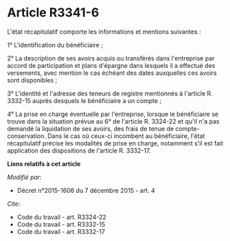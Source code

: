 # Article R3341-6

L'état récapitulatif comporte les informations et mentions suivantes : 

1° L'identification du bénéficiaire ; 

2° La description de ses avoirs acquis ou transférés dans l'entreprise par accord de participation et plans d'épargne dans
lesquels il a effectué des versements, avec mention le cas échéant des dates auxquelles ces avoirs sont disponibles ; 

3° L'identité et l'adresse des teneurs de registre mentionnés à l'article R. 3332-15 auprès desquels le bénéficiaire a un
compte ; 

4° La prise en charge éventuelle par l'entreprise, lorsque le bénéficiaire se trouve dans la situation prévue au 6° de
l'article R. 3324-22 et qu'il n'a pas demandé la liquidation de ses avoirs, des frais de tenue de compte-conservation. Dans
le cas où ceux-ci incombent au bénéficiaire, l'état récapitulatif précise les modalités de prise en charge, notamment s'il
est fait application des dispositions de l'article R. 3332-17.

**Liens relatifs à cet article**

_Modifié par_:

  - Décret n°2015-1606 du 7 décembre 2015 - art. 4

_Cite_:

  - Code du travail - art. R3324-22
  - Code du travail - art. R3332-15
  - Code du travail - art. R3332-17
